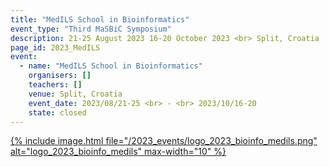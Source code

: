 ```yaml
---
title: "MedILS School in Bioinformatics"
event_type: "Third MaSBiC Symposium"
description: 21-25 August 2023 16-20 October 2023 <br> Split, Croatia
page_id: 2023_MedILS
event:
  - name: "MedILS School in Bioinformatics"
    organisers: []
    teachers: []
    venue: Split, Croatia
    event_date: 2023/08/21-25 <br> - <br> 2023/10/16-20
    state: closed
---
```


[{% include image.html file="/2023_events/logo_2023_bioinfo_medils.png" alt="logo_2023_bioinfo_medils" max-width="10" %}](https://bioinfo.medils.hr/)
